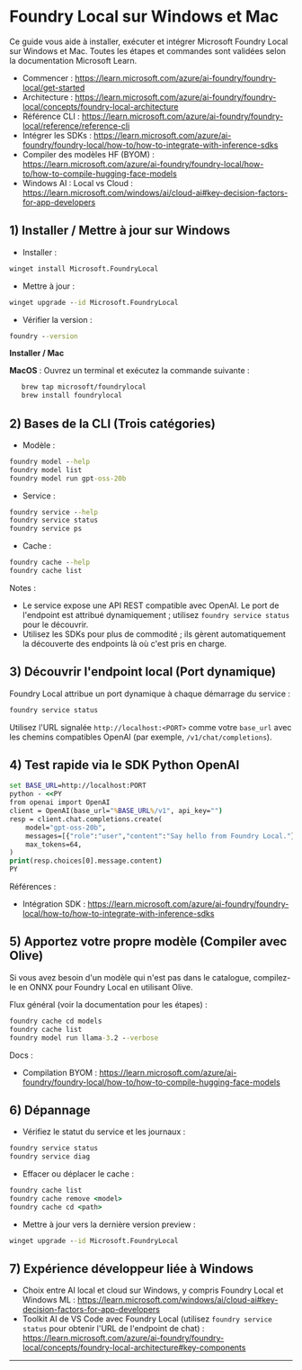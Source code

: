 <!--
CO_OP_TRANSLATOR_METADATA:
{
  "original_hash": "02b037f55de779607eb12edcc7a7fcf2",
  "translation_date": "2025-09-26T18:13:07+00:00",
  "source_file": "Module07/foundrylocal.md",
  "language_code": "fr"
}
-->
# Foundry Local sur Windows et Mac

Ce guide vous aide à installer, exécuter et intégrer Microsoft Foundry Local sur Windows et Mac. Toutes les étapes et commandes sont validées selon la documentation Microsoft Learn.

- Commencer : https://learn.microsoft.com/azure/ai-foundry/foundry-local/get-started
- Architecture : https://learn.microsoft.com/azure/ai-foundry/foundry-local/concepts/foundry-local-architecture
- Référence CLI : https://learn.microsoft.com/azure/ai-foundry/foundry-local/reference/reference-cli
- Intégrer les SDKs : https://learn.microsoft.com/azure/ai-foundry/foundry-local/how-to/how-to-integrate-with-inference-sdks
- Compiler des modèles HF (BYOM) : https://learn.microsoft.com/azure/ai-foundry/foundry-local/how-to/how-to-compile-hugging-face-models
- Windows AI : Local vs Cloud : https://learn.microsoft.com/windows/ai/cloud-ai#key-decision-factors-for-app-developers

## 1) Installer / Mettre à jour sur Windows

- Installer :
```cmd
winget install Microsoft.FoundryLocal
```
- Mettre à jour :
```cmd
winget upgrade --id Microsoft.FoundryLocal
```
- Vérifier la version :
```cmd
foundry --version
```
     
**Installer / Mac**

**MacOS** : 
Ouvrez un terminal et exécutez la commande suivante :
```bash
   brew tap microsoft/foundrylocal
   brew install foundrylocal
```

## 2) Bases de la CLI (Trois catégories)

- Modèle :
```cmd
foundry model --help
foundry model list
foundry model run gpt-oss-20b
```
- Service :
```cmd
foundry service --help
foundry service status
foundry service ps
```
- Cache :
```cmd
foundry cache --help
foundry cache list
```

Notes :
- Le service expose une API REST compatible avec OpenAI. Le port de l'endpoint est attribué dynamiquement ; utilisez `foundry service status` pour le découvrir.
- Utilisez les SDKs pour plus de commodité ; ils gèrent automatiquement la découverte des endpoints là où c'est pris en charge.

## 3) Découvrir l'endpoint local (Port dynamique)

Foundry Local attribue un port dynamique à chaque démarrage du service :
```cmd
foundry service status
```
Utilisez l'URL signalée `http://localhost:<PORT>` comme votre `base_url` avec les chemins compatibles OpenAI (par exemple, `/v1/chat/completions`).

## 4) Test rapide via le SDK Python OpenAI

```cmd
set BASE_URL=http://localhost:PORT
python - <<PY
from openai import OpenAI
client = OpenAI(base_url="%BASE_URL%/v1", api_key="")
resp = client.chat.completions.create(
    model="gpt-oss-20b",
    messages=[{"role":"user","content":"Say hello from Foundry Local."}],
    max_tokens=64,
)
print(resp.choices[0].message.content)
PY
```
Références :
- Intégration SDK : https://learn.microsoft.com/azure/ai-foundry/foundry-local/how-to/how-to-integrate-with-inference-sdks

## 5) Apportez votre propre modèle (Compiler avec Olive)

Si vous avez besoin d'un modèle qui n'est pas dans le catalogue, compilez-le en ONNX pour Foundry Local en utilisant Olive.

Flux général (voir la documentation pour les étapes) :
```cmd
foundry cache cd models
foundry cache list
foundry model run llama-3.2 --verbose
```
Docs :
- Compilation BYOM : https://learn.microsoft.com/azure/ai-foundry/foundry-local/how-to/how-to-compile-hugging-face-models

## 6) Dépannage

- Vérifiez le statut du service et les journaux :
```cmd
foundry service status
foundry service diag
```
- Effacer ou déplacer le cache :
```cmd
foundry cache list
foundry cache remove <model>
foundry cache cd <path>
```
- Mettre à jour vers la dernière version preview :
```cmd
winget upgrade --id Microsoft.FoundryLocal
```

## 7) Expérience développeur liée à Windows

- Choix entre AI local et cloud sur Windows, y compris Foundry Local et Windows ML :
  https://learn.microsoft.com/windows/ai/cloud-ai#key-decision-factors-for-app-developers
- Toolkit AI de VS Code avec Foundry Local (utilisez `foundry service status` pour obtenir l'URL de l'endpoint de chat) :
  https://learn.microsoft.com/azure/ai-foundry/foundry-local/concepts/foundry-local-architecture#key-components

---

